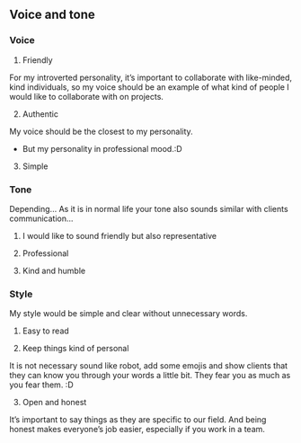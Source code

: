 ## Voice and tone

### Voice

1. Friendly 

For my introverted personality, it’s important to collaborate with like-minded, kind individuals, so my voice should be an example of what kind of people I would like to collaborate with on projects.

2. Authentic 

My voice should be the closest to my personality.
+ But my personality in professional mood.:D

3. Simple

### Tone

Depending... As it is in normal life your tone also sounds similar with clients communication...

1. I would like to sound friendly but also representative

3. Professional

4. Kind and humble


### Style 

My style would be simple and clear without unnecessary words.

1. Easy to read

2. Keep things kind of personal 

It is not necessary sound like robot, add some emojis and show clients that they can know you through your words a little bit. They fear you as much as you fear them. :D

3. Open and honest 

It’s important to say things as they are specific to our field. And being honest makes everyone’s job easier, especially if you work in a team.


